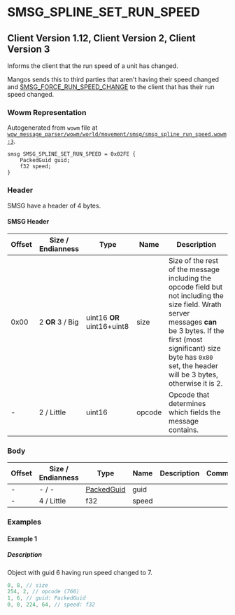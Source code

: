# SMSG_SPLINE_SET_RUN_SPEED

## Client Version 1.12, Client Version 2, Client Version 3

Informs the client that the run speed of a unit has changed.

Mangos sends this to third parties that aren't having their speed changed and [SMSG_FORCE_RUN_SPEED_CHANGE](./smsg_force_run_speed_change.md) to the client that has their run speed changed.

### Wowm Representation

Autogenerated from `wowm` file at [`wow_message_parser/wowm/world/movement/smsg/smsg_spline_run_speed.wowm:3`](https://github.com/gtker/wow_messages/tree/main/wow_message_parser/wowm/world/movement/smsg/smsg_spline_run_speed.wowm#L3).
```rust,ignore
smsg SMSG_SPLINE_SET_RUN_SPEED = 0x02FE {
    PackedGuid guid;
    f32 speed;
}
```
### Header

SMSG have a header of 4 bytes.

#### SMSG Header

| Offset | Size / Endianness | Type   | Name   | Description |
| ------ | ----------------- | ------ | ------ | ----------- |
| 0x00   | 2 **OR** 3 / Big           | uint16 **OR** uint16+uint8 | size | Size of the rest of the message including the opcode field but not including the size field. Wrath server messages **can** be 3 bytes. If the first (most significant) size byte has `0x80` set, the header will be 3 bytes, otherwise it is 2.|
| -      | 2 / Little| uint16 | opcode | Opcode that determines which fields the message contains. |

### Body

| Offset | Size / Endianness | Type | Name | Description | Comment |
| ------ | ----------------- | ---- | ---- | ----------- | ------- |
| - | - / - | [PackedGuid](../types/packed-guid.md) | guid |  |  |
| - | 4 / Little | f32 | speed |  |  |

### Examples

#### Example 1

##### Description

Object with guid 6 having run speed changed to 7.

```c
0, 8, // size
254, 2, // opcode (766)
1, 6, // guid: PackedGuid
0, 0, 224, 64, // speed: f32
```
